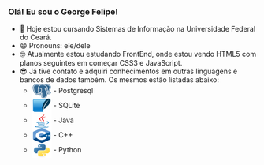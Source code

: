 ### Olá! Eu sou o George Felipe!

- 🌱 Hoje estou cursando Sistemas de Informação na Universidade Federal do Ceará.
- 😄 Pronouns: ele/dele
- 🤓 Atualmente estou estudando FrontEnd, onde estou vendo HTML5 com planos seguintes em começar CSS3 e JavaScript.
- 😎 Já tive contato e adquiri conhecimentos em outras linguagens e bancos de dados também. Os mesmos estão listadas abaixo:
  - <img align="center" alt="George-PostgreSQL" height="30" width="40" src="https://raw.githubusercontent.com/devicons/devicon/master/icons/postgresql/postgresql-plain.svg"> - Postgresql 
  - <img align="center" alt="George-SQLite" height="30" width="40" src="https://raw.githubusercontent.com/devicons/devicon/master/icons/sqlite/sqlite-original.svg"> - SQLite
  - <img align="center" alt="George-Java" height="30" width="40" src="https://raw.githubusercontent.com/devicons/devicon/master/icons/java/java-original.svg"> - Java
  - <img align="center" alt="George-C++" height="30" width="40" src="https://raw.githubusercontent.com/devicons/devicon/master/icons/cplusplus/cplusplus-original.svg"> - C++
  - <img align="center" alt="George-Python" height="30" width="40" src="https://raw.githubusercontent.com/devicons/devicon/master/icons/python/python-original.svg"> - Python
